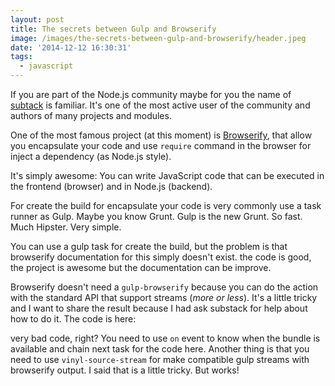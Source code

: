 ```yaml
---
layout: post
title: The secrets between Gulp and Browserify
image: /images/the-secrets-between-gulp-and-browserify/header.jpeg
date: '2014-12-12 16:30:31'
tags:
  - javascript
---
```


If you are part of the Node.js community maybe for you the name of [subtack](https://github.com/substack) is familiar. It's one of the most active user of the community and authors of many projects and modules.

One of the most famous project (at this moment) is [Browserify](http://browserify.org), that allow you encapsulate your code and use `require` command in the browser for inject a dependency (as Node.js style). 

It's simply awesome: You can write JavaScript code that can be executed in the frontend (browser) and in Node.js (backend).

For create the build for encapsulate your code is very commonly use a task runner as Gulp. Maybe you know Grunt. Gulp is the new Grunt. So fast. Much Hipster. Very simple.

You can use a gulp task for create the build, but the problem is that browserify documentation for this simply doesn't exist. the code is good, the project is awesome but the documentation can be improve.

Browserify doesn't need a `gulp-browserify` because you can do the action with the standard API that  support streams (*more or less*). It's a little tricky and I want to share the result because I had ask substack for help about how to do it. The code is here:

<script src="https://gist.github.com/Kikobeats/0c65834a279b91516179.js"></script>

very bad code, right? You need to use `on` event to know when the bundle is available and chain next task for the code here. Another thing is that you need to use `vinyl-source-stream` for make compatible gulp streams with browserify output. I said that is a little tricky. But works!

